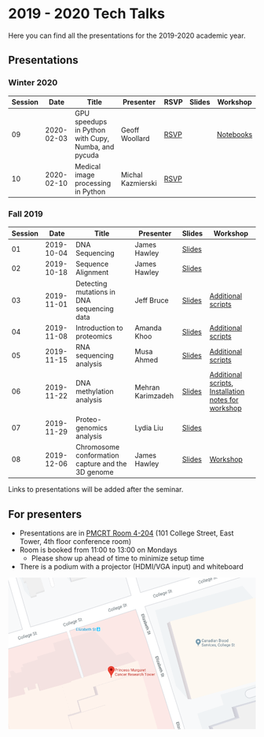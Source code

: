 ---
---

# 2019 - 2020 Tech Talks

Here you can find all the presentations for the 2019-2020 academic year.

## Presentations

### Winter 2020

| Session | Date       | Title                                               | Presenter         | RSVP                                        | Slides | Workshop                                                                   |
| ------- | ---------- | --------------------------------------------------- | ----------------- | ------------------------------------------- | ------ | -------------------------------------------------------------------------- |
| 09      | 2020-02-03 | GPU speedups in Python with Cupy, Numba, and pycuda | Geoff Woollard    | [RSVP](https://forms.gle/zFz4vhj9Hyjsb4bo9) |        | [Notebooks](https://github.com/geoffwoollard/gpu-speedups-mbptechtalk2020) |
| 10      | 2020-02-10 | Medical image processing in Python                  | Michal Kazmierski | [RSVP](https://forms.gle/tBDV9SPnmEY5YEgh6) |        |                                                                            |

### Fall 2019

| Session | Date       | Title                                             | Presenter         | Slides                                                                       | Workshop                                                                                                                                                                          |
| ------- | ---------- | ------------------------------------------------- | ----------------- | ---------------------------------------------------------------------------- | --------------------------------------------------------------------------------------------------------------------------------------------------------------------------------- |
| 01      | 2019-10-04 | DNA Sequencing                                    | James Hawley      | [Slides](/2019-2020/01-dna-sequencing/)                                      |                                                                                                                                                                                   |
| 02      | 2019-10-18 | Sequence Alignment                                | James Hawley      | [Slides](/2019-2020/02-sequence-alignment/)                                  |                                                                                                                                                                                   |
| 03      | 2019-11-01 | Detecting mutations in DNA sequencing data        | Jeff Bruce        | [Slides](/2019-2020/03-mutation-detection/mutation-detection_jeff-bruce.pdf) | [Additional scripts](https://github.com/MBP-Tech-Talks/MBP-Tech-Talks.github.io/tree/master/2019-2020/03-mutation-detection)                                                      |
| 04      | 2019-11-08 | Introduction to proteomics                        | Amanda Khoo       | [Slides](/2019-2020/04-intro-proteomics/intro-proteomics_amanda-khoo.pdf)    | [Additional scripts](https://github.com/MBP-Tech-Talks/MBP-Tech-Talks.github.io/tree/master/2019-2020/04-intro-proteomics)                                                        |
| 05      | 2019-11-15 | RNA sequencing analysis                           | Musa Ahmed        | [Slides](/2019-2020/05-rna-seq/rna-seq_musa-ahmed.pdf)                       | [Additional scripts](https://github.com/MBP-Tech-Talks/MBP-Tech-Talks.github.io/tree/master/2019-2020/05-rna-seq)                                                                 |
| 06      | 2019-11-22 | DNA methylation analysis                          | Mehran Karimzadeh | [Slides](/2019-2020/06-dna-methylation/)                                     | [Additional scripts](https://github.com/MBP-Tech-Talks/MBP-Tech-Talks.github.io/tree/master/2019-2020/06-dna-methylation), [Installation notes for workshop](installation-notes/) |
| 07      | 2019-11-29 | Proteo-genomics analysis                          | Lydia Liu         | [Slides](/2019-2020/07-intro-proteogenomics/intro-proteomics_lydia-liu.pdf)  |                                                                                                                                                                                   |
| 08      | 2019-12-06 | Chromosome conformation capture and the 3D genome | James Hawley      | [Slides](/2019-2020/08-3d-genome/)                                           | [Workshop](/2019-2020/08-3d-genome/workshop/)                                                                                                                                     |

Links to presentations will be added after the seminar.

## For presenters

* Presentations are in [PMCRT Room 4-204](https://www.google.ca/maps/place/Toronto+Medical+Discovery+Tower/@43.6599045,-79.3881754,19.2z/data=!4m5!3m4!1s0x882b34b63e7fb161:0x5b92260a8a6360a9!8m2!3d43.6597878!4d-79.3875671) (101 College Street, East Tower, 4th floor conference room)
* Room is booked from 11:00 to 13:00 on Mondays
  * Please show up ahead of time to minimize setup time
* There is a podium with a projector (HDMI/VGA input) and whiteboard

[![Map](pmcrt-map.png)](https://www.google.ca/maps/place/Toronto+Medical+Discovery+Tower/@43.6599045,-79.3881754,19.2z/data=!4m5!3m4!1s0x882b34b63e7fb161:0x5b92260a8a6360a9!8m2!3d43.6597878!4d-79.3875671)
